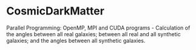 # CosmicDarkMatter
Parallel Programming: OpenMP, MPI and CUDA programs - Calculation of the angles between all real galaxies; between all real and all synthetic galaxies; and the angles between all synthetic galaxies. 
